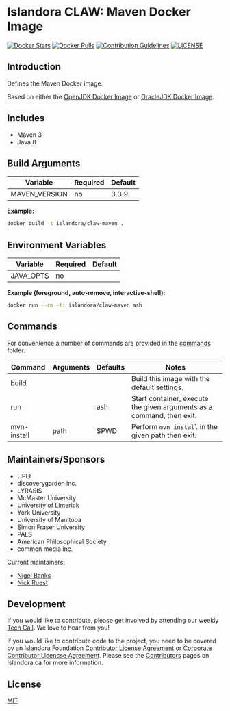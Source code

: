 # Islandora CLAW: Maven Docker Image

[![Docker Stars](https://img.shields.io/docker/stars/islandora/claw-maven.svg)](https://hub.docker.com/r/islandora/claw-maven/)
[![Docker Pulls](https://img.shields.io/docker/pulls/islandora/claw-maven.svg)](https://hub.docker.com/r/islandora/claw-maven/)
[![Contribution Guidelines](http://img.shields.io/badge/CONTRIBUTING-Guidelines-blue.svg)](./CONTRIBUTING.md)
[![LICENSE](https://img.shields.io/badge/license-MIT-blue.svg?style=flat-square)](https://packagist.org/packages/islandora/PDX)

## Introduction

Defines the Maven Docker image.

Based on either the [OpenJDK Docker Image](https://github.com/Islandora-CLAW/claw-docker-open-jdk) or 
[OracleJDK Docker Image](https://github.com/Islandora-CLAW/claw-docker-oracle-jdk).

## Includes

* Maven 3
* Java 8

## Build Arguments

| Variable      | Required | Default |
|---------------|----------|---------|
| MAVEN_VERSION | no       |   3.3.9 |

**Example:**
```bash
docker build -t islandora/claw-maven .
```

## Environment Variables

| Variable  | Required | Default |
|-----------|----------|---------|
| JAVA_OPTS | no       |         |

**Example (foreground, auto-remove, interactive-shell):**
```bash
docker run --rm -ti islandora/claw-maven ash
```

## Commands

For convenience a number of commands are provided in the [commands](/commands) folder.

| Command     | Arguments | Defaults | Notes                                                                 |
|-------------|-----------|----------|-----------------------------------------------------------------------|
| build       |           |          | Build this image with the default settings.                           |
| run         |           | ash      | Start container, execute the given arguments as a command, then exit. |
| mvn-install | path      | $PWD     | Perform ```mvn install``` in the given path then exit.                |

## Maintainers/Sponsors

* UPEI
* discoverygarden inc.
* LYRASIS
* McMaster University
* University of Limerick
* York University
* University of Manitoba
* Simon Fraser University
* PALS
* American Philosophical Society
* common media inc.

Current maintainers:

* [Nigel Banks](https://github.com/nigelgbanks)
* [Nick Ruest](https://github.com/ruebot)

## Development

If you would like to contribute, please get involved by attending our weekly [Tech Call](https://github.com/Islandora-CLAW/CLAW/wiki). We love to hear from you!

If you would like to contribute code to the project, you need to be covered by an Islandora Foundation [Contributor License Agreement](http://islandora.ca/sites/default/files/islandora_cla.pdf) or [Corporate Contributor Licencse Agreement](http://islandora.ca/sites/default/files/islandora_ccla.pdf). Please see the [Contributors](http://islandora.ca/resources/contributors) pages on Islandora.ca for more information.

## License

[MIT](https://opensource.org/licenses/MIT)
